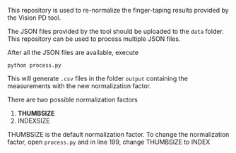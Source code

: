 This repository is used to re-normalize the finger-taping results provided by the Vision PD tool. 

The JSON files provided by the tool should be uploaded to the `data` folder. This repository can be used to process multiple JSON files.

After all the JSON files are available, execute 

```
python process.py
```

This will generate `.csv` files in the folder `output` containing the measurements with the new normalization factor. 

There are two possible normalization factors 
1. **THUMBSIZE** 
3. INDEXSIZE

THUMBSIZE is the default normalization factor. To change the normalization factor, open `process.py` and in line 199, change THUMBSIZE to INDEX
